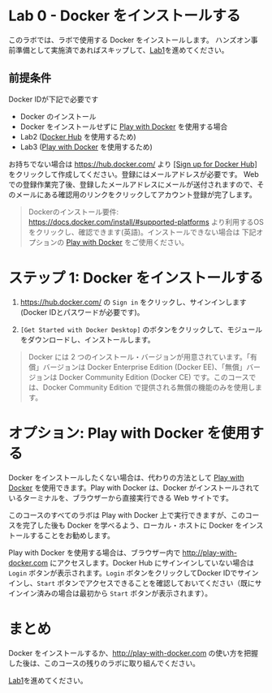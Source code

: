 # Lab 0 - Docker をインストールする

このラボでは、ラボで使用する Docker をインストールします。
ハンズオン事前準備として実施済であればスキップして、[Lab1](lab-1/README.md)を進めてください。


## 前提条件

Docker IDが下記で必要です
- Docker のインストール
- Docker をインストールせずに [Play with Docker](http://play-with-docker.com) を使用する場合
- Lab2 ([Docker Hub](https://hub.docker.com/) を使用するため)
- Lab3 ([Play with Docker](http://play-with-docker.com) を使用するため)

お持ちでない場合は https://hub.docker.com/ より [[Sign up for Docker Hub]](https://hub.docker.com/signup) をクリックして作成してください。登録にはメールアドレスが必要です。
Web での登録作業完了後、登録したメールアドレスにメールが送付されますので、そのメールにある確認用のリンクをクリックしてアカウント登録が完了します。

> Dockerのインストール要件:
> https://docs.docker.com/install/#supported-platforms より利用するOSをクリックし、確認できます(英語)。インストールできない場合は 下記オプションの [Play with Docker](http://play-with-docker.com) をご使用ください。

# ステップ 1: Docker をインストールする

1. https://hub.docker.com/ の `Sign in` をクリックし、サインインします(Docker IDとパスワードが必要です)。

2. `[Get Started with Docker Desktop]` のボタンをクリックして、モジュールをダウンロードし、インストールします。

> Docker には 2 つのインストール・バージョンが用意されています。「有償」バージョンは Docker Enterprise Edition (Docker EE)、「無償」バージョンは Docker Community Edition (Docker CE) です。このコースでは、Docker Community Edition で提供される無償の機能のみを使用します。

# **オプション:** Play with Docker を使用する
Docker をインストールしたくない場合は、代わりの方法として [Play with Docker](http://play-with-docker.com) を使用できます。Play with Docker は、Docker がインストールされているターミナルを、ブラウザーから直接実行できる Web サイトです。

このコースのすべてのラボは Play with Docker 上で実行できますが、このコースを完了した後も Docker を学べるよう、ローカル・ホストに Docker をインストールすることをお勧めします。

Play with Docker を使用する場合は、ブラウザー内で http://play-with-docker.com にアクセスします。Docker Hub にサインインしていない場合は `Login` ボタンが表示されます。`Login` ボタンをクリックしてDocker IDでサインインし、`Start` ボタンでアクセスできることを確認しておいてください（既にサインイン済みの場合は最初から `Start` ボタンが表示されます）。

# まとめ

Docker をインストールするか、http://play-with-docker.com の使い方を把握した後は、このコースの残りのラボに取り組んでください。

[Lab1](lab-1/README.md)を進めてください。
